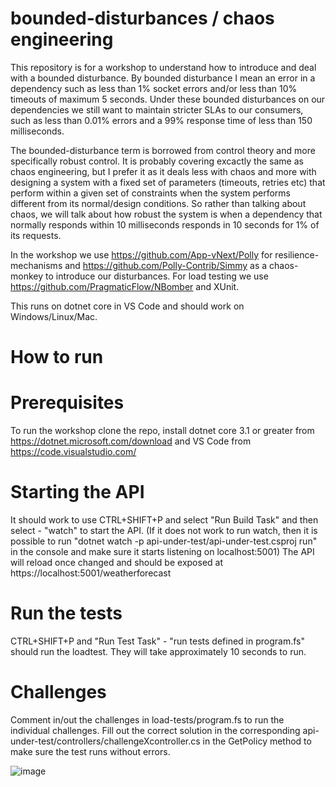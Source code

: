 # bounded-disturbances / chaos engineering

This repository is for a workshop to understand how to introduce and deal with a bounded disturbance.
By bounded disturbance I mean an error in a dependency such as less than 1% socket errors and/or less than 10% timeouts of maximum 5 seconds.
Under these bounded disturbances on our dependencies we still want to maintain stricter SLAs to our consumers, such as less than 0.01% errors 
and a 99% response time of less than 150 milliseconds.

The bounded-disturbance term is borrowed from control theory and more specifically robust control. It is probably covering excactly the same as chaos engineering, but I prefer it as it deals less with chaos and more with designing a system with a fixed set of parameters (timeouts, retries etc) that perform within a given set of constraints when the system performs different from its normal/design conditions. So rather than talking about chaos, we will talk about how robust the system is when a dependency that normally responds within 10 milliseconds responds in 10 seconds for 1% of its requests.

In the workshop we use https://github.com/App-vNext/Polly for resilience-mechanisms and https://github.com/Polly-Contrib/Simmy as a chaos-monkey to introduce our disturbances. For load testing we use https://github.com/PragmaticFlow/NBomber and XUnit.

This runs on dotnet core in VS Code and should work on Windows/Linux/Mac.

# How to run

# Prerequisites
To run the workshop clone the repo, install dotnet core 3.1 or greater from https://dotnet.microsoft.com/download
and VS Code from https://code.visualstudio.com/

# Starting the API

It should work to use CTRL+SHIFT+P and select "Run Build Task" and then select - "watch" to start the API.
(If it does not work to run watch, then it is possible to run "dotnet watch -p api-under-test/api-under-test.csproj run" in the console and make sure it starts listening on localhost:5001)
The API will reload once changed and should be exposed at https://localhost:5001/weatherforecast

# Run the tests
CTRL+SHIFT+P and "Run Test Task" - "run tests defined in program.fs" should run the loadtest. They will take approximately 10 seconds to run. 

# Challenges

Comment in/out the challenges in load-tests/program.fs to run the individual challenges.
Fill out the correct solution in the corresponding api-under-test/controllers/challengeXcontroller.cs in the GetPolicy method to make sure the test runs without errors.  

![image](https://user-images.githubusercontent.com/1174441/75037092-aa399100-54b3-11ea-85b2-a1511bd42379.png)
